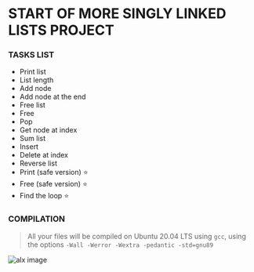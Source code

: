 # START OF MORE SINGLY LINKED LISTS PROJECT
### TASKS LIST
-  Print list
-  List length
-  Add node
-  Add node at the end
-  Free list
-  Free
-  Pop
-  Get node at index
-  Sum list
-  Insert
-   Delete at index
-   Reverse list
-   Print (safe version) ⭐
-   Free (safe version) ⭐
-    Find the loop ⭐

### COMPILATION
> All your files will be compiled on Ubuntu 20.04 LTS using `gcc`, using the options `-Wall -Werror -Wextra -pedantic -std=gnu89`

![alx image](https://www.bing.com/images/search?view=detailV2&ccid=9XQDXgBF&id=2215918454FF7C2EE5BBDC1F5862DD79795E8DCD&thid=OIP.9XQDXgBFPzE8izJDOLuCGAAAAA&mediaurl=https%3a%2f%2fcryptototem.com%2fwp-content%2fuploads%2f2018%2f06%2f09YsPtL7mnGWN1RJiOGVo538YTE6isTbkBGjTerq-151x151.jpeg&cdnurl=https%3a%2f%2fth.bing.com%2fth%2fid%2fR.f574035e00453f313c8b324338bb8218%3frik%3dzY1eeXndYlgf3A%26pid%3dImgRaw%26r%3d0&exph=151&expw=151&q=ALX+Logo&simid=608036364328200018&FORM=IRPRST&ck=A3DD7A518EE73706E9507F86D8A83A38&selectedIndex=43)

